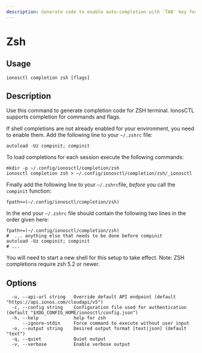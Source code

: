 ```yaml
---
description: Generate code to enable auto-completion with `TAB` key for ZSH terminal
---
```


# Zsh

## Usage

```text
ionosctl completion zsh [flags]
```

## Description

Use this command to generate completion code for ZSH terminal. IonosCTL supports completion for commands and flags.

If shell completions are not already enabled for your environment, you need to enable them. Add the following line to your `~/.zshrc` file:

```text
autoload -Uz compinit; compinit
```

To load completions for each session execute the following commands:

```text
mkdir -p ~/.config/ionosctl/completion/zsh
ionosctl completion zsh > ~/.config/ionosctl/completion/zsh/_ionosctl
```

Finally add the following line to your `~/.zshrc`file, _before_ you call the `compinit` function:

```text
fpath+=(~/.config/ionosctl/completion/zsh)
```

In the end your `~/.zshrc` file should contain the following two lines in the order given here:

```text
fpath+=(~/.config/ionosctl/completion/zsh)
#  ... anything else that needs to be done before compinit
autoload -Uz compinit; compinit
# ...
```

You will need to start a new shell for this setup to take effect. Note: ZSH completions require zsh 5.2 or newer.

## Options

```text
  -u, --api-url string   Override default API endpoint (default "https://api.ionos.com/cloudapi/v5")
  -c, --config string    Configuration file used for authentication (default "$XDG_CONFIG_HOME/ionosctl/config.json")
  -h, --help             help for zsh
      --ignore-stdin     Force command to execute without user input
  -o, --output string    Desired output format [text|json] (default "text")
  -q, --quiet            Quiet output
  -v, --verbose          Enable verbose output
```


